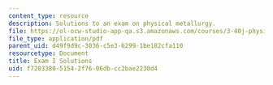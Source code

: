 ```yaml
---
content_type: resource
description: Solutions to an exam on physical metallurgy.
file: https://ol-ocw-studio-app-qa.s3.amazonaws.com/courses/3-40j-physical-metallurgy-fall-2009/f720338051542f7606dbcc2bae2230d4_MIT3_40JF09_exam1_sol.pdf
file_type: application/pdf
parent_uid: d49f9d9c-3036-c5e3-6299-1be182cfa110
resourcetype: Document
title: Exam I Solutions
uid: f7203380-5154-2f76-06db-cc2bae2230d4
---
```

